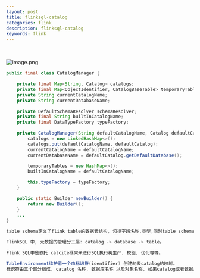 ```yaml
---
layout: post
title: flinksql-catalog
categories: flink
description: flinksql-catalog
keywords: flink
---
```


 <meta name="referrer" content="no-referrer"/>
​

![image.png](https://cdn.nlark.com/yuque/0/2022/png/659846/1641011840861-b71d7947-21a4-4ee2-90c0-4c3df6bbd471.png#clientId=u3fe9fb81-d90f-4&crop=0&crop=0&crop=1&crop=1&from=paste&height=189&id=u39272472&margin=%5Bobject%20Object%5D&name=image.png&originHeight=378&originWidth=1426&originalType=binary&ratio=1&rotation=0&showTitle=false&size=148748&status=done&style=none&taskId=u2d9176dd-d121-4a33-8b0b-919f8db8e8e&title=&width=713)

```java
public final class CatalogManager {

    private final Map<String, Catalog> catalogs;
    private final Map<ObjectIdentifier, CatalogBaseTable> temporaryTables;
    private String currentCatalogName;
    private String currentDatabaseName;

    private DefaultSchemaResolver schemaResolver;
    private final String builtInCatalogName;
    private final DataTypeFactory typeFactory;

    private CatalogManager(String defaultCatalogName, Catalog defaultCatalog, DataTypeFactory typeFactory) {
        catalogs = new LinkedHashMap<>();
        catalogs.put(defaultCatalogName, defaultCatalog);
        currentCatalogName = defaultCatalogName;
        currentDatabaseName = defaultCatalog.getDefaultDatabase();

        temporaryTables = new HashMap<>();
        builtInCatalogName = defaultCatalogName;

        this.typeFactory = typeFactory;
    }

    public static Builder newBuilder() {
        return new Builder();
    }
    ...
}
```

```java
table schema定义了flink table的数据表结构, 包括字段名称,类型,同时table schema和table format相匹配。
```

```java
FlinkSQL 中, 元数据的管理分三层: catalog -> database -> table。

Flink SQL中是依托 calcite框架来进行SQL执行树生产, 校验, 优化等等。
```

```java
TableEnvironment维护着一个由标识符(identifier) 创建的表catalog的映射。
标识符由三个部分组成, catalog 名称, 数据库名称 以及对象名称, 如果catalog或者数据库没有指明, 就会使用当前默认值。
```
